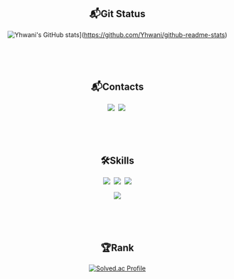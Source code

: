 <div align = center><h2>📬Git Status</h2>

![Yhwani's GitHub stats](https://github-readme-stats.vercel.app/api?username=Yhwani)](https://github.com/Yhwani/github-readme-stats)

  
</div>
</br></br></br>

<div align = center><h2>📬Contacts</h2>
<img src="https://img.shields.io/badge/Notion-000000?style=for-the-badge&logo=notion&logoColor=white">&nbsp;
<img src="https://img.shields.io/badge/Gmail-EA4335?style=for-the-badge&logo=gmail&logoColor=white">&nbsp;

</br></br></br>

<div align="center"><h2>🛠Skills</h2>
<img src="https://img.shields.io/badge/Python-3776AB?style=for-the-badge&logo=Python&logoColor=white">&nbsp;
<img src="https://img.shields.io/badge/Java-007396?style=for-the-badge&logo=OpenJDK&logoColor=white">&nbsp;
<img src="https://img.shields.io/badge/Spring-6DB33F?style=for-the-badge&logo=Spring&logoColor=white"></br>

<img src="https://img.shields.io/badge/MYSQL-4479A1?style=for-the-badge&logo=MYSQL&logoColor=white"></div>


</br></br></br>


<div align="center">
<h2>🏆Rank</h2>

[![Solved.ac Profile](http://mazassumnida.wtf/api/v2/generate_badge?boj=iy833261)](https://solved.ac/iy833261)

</div>
</br></br>

